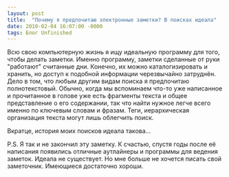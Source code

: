 ```yaml
---
layout: post
title:  "Почему я предпочитаю электронные заметки? В поисках идеала"
date: 2010-02-04 16:07:00 -0000
tags: Блог Unfinished
---
```


Всю свою компьютерную жизнь я ищу идеальную программу для того, чтобы делать заметки. Именно программу, заметки сделанные от руки "работают" считанные дни. Конечно, их можно каталогизировать и хранить, но доступ к подобной информации черезвычайно затруднён. Дело в том, что любым другим видам поиска я предпочитаю полнотекстовый. Обычно, когда мы вспоминаем что-то уже написанное и прочитанное в голове уже есть фрагменты текста и общее представление о его содержании, так что найти нужное легче всего именно по ключевым словам и фразам. Теги, иерархическая организация текста могут лишь облегчить поиск.

Вкратце, история моих поисков идеала такова...

P.S. Я так и не закончил эту заметку. К счастью, спустя годы после её написания появились отличные аутлайнеры и программы для ведения заметок. Идеала не существует. Но мне больше не хочется писать свой заметочник. Имеющиеся достаточно хороши.